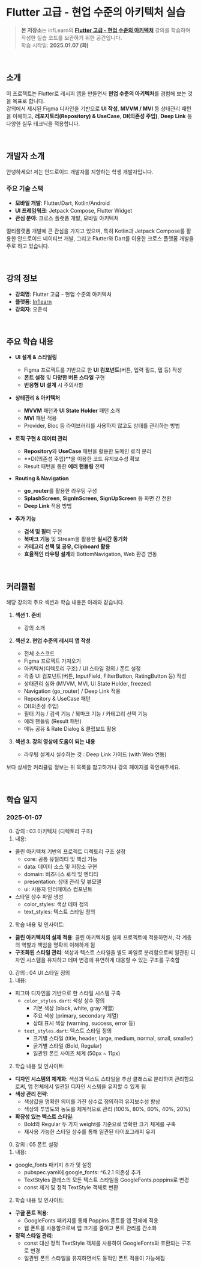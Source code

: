 # Flutter 고급 - 현업 수준의 아키텍처 실습

> **본 저장소**는 infLearn의 [**Flutter 고급 - 현업 수준의 아키텍처**](https://www.inflearn.com/course/%ED%94%8C%EB%9F%AC%ED%84%B0%EA%B3%A0%EA%B8%89-%ED%98%84%EC%97%85%EC%88%98%EC%A4%80-%EC%95%84%ED%82%A4%ED%85%8D%EC%B2%98) 강의를 학습하며 작성한 실습 코드를 보관하기 위한 공간입니다.  
> 학습 시작일: **2025.01.07 (화)**

<br/>

## 소개

이 프로젝트는 Flutter로 레시피 앱을 만들면서 **현업 수준의 아키텍처**를 경험해 보는 것을 목표로 합니다.  
강의에서 제시된 Figma 디자인을 기반으로 **UI 작성**, **MVVM / MVI** 등 상태관리 패턴을 이해하고, **레포지토리(Repository) & UseCase**, **DI(의존성 주입)**, **Deep Link** 등 다양한 실무 테크닉을 적용합니다.

<br/>

## 개발자 소개

안녕하세요! 저는 안드로이드 개발자를 지향하는 학생 개발자입니다.

### 주요 기술 스택
- **모바일 개발**: Flutter/Dart, Kotlin/Android
- **UI 프레임워크**: Jetpack Compose, Flutter Widget
- **관심 분야**: 크로스 플랫폼 개발, 모바일 아키텍처

멀티플랫폼 개발에 큰 관심을 가지고 있으며, 특히 Kotlin과 Jetpack Compose를 활용한 안드로이드 네이티브 개발, 그리고 Flutter와 Dart를 이용한 크로스 플랫폼 개발을 주로 하고 있습니다.

<br/>

## 강의 정보

- **강의명**: Flutter 고급 - 현업 수준의 아키텍처
- **플랫폼**: [Inflearn](https://www.inflearn.com/)
- **강의자**: 오준석

<br/>

## 주요 학습 내용

- **UI 설계 & 스타일링**
  - Figma 프로젝트를 기반으로 한 **UI 컴포넌트**(버튼, 입력 필드, 탭 등) 작성
  - **폰트 설정** 및 **다양한 버튼 스타일** 구현
  - **반응형 UI 설계** 시 주의사항

- **상태관리 & 아키텍처**
  - **MVVM** 패턴과 **UI State Holder** 패턴 소개
  - **MVI** 패턴 적용
  - Provider, Bloc 등 라이브러리를 사용하지 않고도 상태를 관리하는 방법

- **로직 구현 & 데이터 관리**
  - **Repository**와 **UseCase** 패턴을 활용한 도메인 로직 분리
  - **DI(의존성 주입)**을 이용한 코드 유지보수성 확보
  - Result 패턴을 통한 **에러 핸들링** 전략

- **Routing & Navigation**
  - **go_router**를 활용한 라우팅 구성
  - **SplashScreen**, **SignInScreen**, **SignUpScreen** 등 화면 간 전환
  - **Deep Link** 적용 방법

- **추가 기능**
  - **검색 및 필터** 구현
  - **북마크 기능** 및 Stream을 활용한 **실시간 동기화**
  - **카테고리 선택 및 공유, Clipboard 활용**
  - **효율적인 라우팅 설계**와 BottomNavigation, Web 환경 연동

<br/>

## 커리큘럼

해당 강의의 주요 섹션과 학습 내용은 아래와 같습니다.

1. **섹션 1. 준비**  
   - 강의 소개

2. **섹션 2. 현업 수준의 레시피 앱 작성**  
   - 전체 소스코드  
   - Figma 프로젝트 가져오기  
   - 아키텍처(디렉토리 구조) / UI 스타일 정의 / 폰트 설정  
   - 각종 UI 컴포넌트(버튼, InputField, FilterButton, RatingButton 등) 작성  
   - 상태관리 심화 (MVVM, MVI, UI State Holder, freezed)  
   - Navigation (go_router) / Deep Link 적용  
   - Repository & UseCase 패턴  
   - DI(의존성 주입)  
   - 필터 기능 / 검색 기능 / 북마크 기능 / 카테고리 선택 기능  
   - 에러 핸들링 (Result 패턴)  
   - 메뉴 공유 & Rate Dialog & 클립보드 활용  

3. **섹션 3. 강의 영상에 도움이 되는 내용**  
   - 라우팅 설계시 실수하는 것 : Deep Link 가이드 (with Web 연동)

보다 상세한 커리큘럼 정보는 위 목록을 참고하거나 강의 페이지를 확인해주세요.

<br/>

## 학습 일지

### 2025-01-07
0. 강의 : 03 아키텍처 (디렉토리 구조)
1. 내용:
- 클린 아키텍처 기반의 프로젝트 디렉토리 구조 설정
  - core: 공통 유틸리티 및 핵심 기능
  - data: 데이터 소스 및 저장소 구현
  - domain: 비즈니스 로직 및 엔티티
  - presentation: 상태 관리 및 뷰모델
  - ui: 사용자 인터페이스 컴포넌트
- 스타일 상수 파일 생성
  - color_styles: 색상 테마 정의
  - text_styles: 텍스트 스타일 정의

2. 학습 내용 및 인사이트:
- **클린 아키텍처의 실제 적용**: 클린 아키텍처를 실제 프로젝트에 적용하면서, 각 계층의 역할과 책임을 명확히 이해하게 됨
- **구조화된 스타일 관리**: 색상과 텍스트 스타일을 별도 파일로 분리함으로써 일관된 디자인 시스템을 유지하고 테마 변경에 유연하게 대응할 수 있는 구조를 구축함

0. 강의 : 04 UI 스타일 정의
1. 내용:
- 피그마 디자인을 기반으로 한 스타일 시스템 구축
  - `color_styles.dart`: 색상 상수 정의
    - 기본 색상 (black, white, gray 계열)
    - 주요 색상 (primary, secondary 계열)
    - 상태 표시 색상 (warning, success, error 등)
  - `text_styles.dart`: 텍스트 스타일 정의
    - 크기별 스타일 (title, header, large, medium, normal, small, smaller)
    - 굵기별 스타일 (Bold, Regular)
    - 일관된 폰트 사이즈 체계 (50px ~ 11px)

2. 학습 내용 및 인사이트:
- **디자인 시스템의 체계화**: 색상과 텍스트 스타일을 추상 클래스로 분리하여 관리함으로써, 앱 전체에서 일관된 디자인 시스템을 유지할 수 있게 됨
- **색상 관리 전략**: 
  - 색상값을 명확한 의미를 가진 상수로 정의하여 유지보수성 향상
  - 색상의 투명도와 농도를 체계적으로 관리 (100%, 80%, 60%, 40%, 20%)
- **확장성 있는 텍스트 스타일**: 
  - Bold와 Regular 두 가지 weight를 기준으로 명확한 크기 체계를 구축
  - 재사용 가능한 스타일 상수를 통해 일관된 타이포그래피 유지

0. 강의 : 05 폰트 설정
1. 내용:
- google_fonts 패키지 추가 및 설정
  - pubspec.yaml에 google_fonts: ^6.2.1 의존성 추가
  - TextStyles 클래스의 모든 텍스트 스타일을 GoogleFonts.poppins로 변경
  - const 제거 및 정적 TextStyle 객체로 변환

2. 학습 내용 및 인사이트:
- **구글 폰트 적용**: 
  - GoogleFonts 패키지를 통해 Poppins 폰트를 앱 전체에 적용
  - 웹 폰트를 사용함으로써 앱 크기를 줄이고 폰트 관리를 간소화
- **정적 스타일 관리**: 
  - const 대신 정적 TextStyle 객체를 사용하여 GoogleFonts와 호환되는 구조로 변경
  - 일관된 폰트 스타일을 유지하면서도 동적인 폰트 적용이 가능해짐

